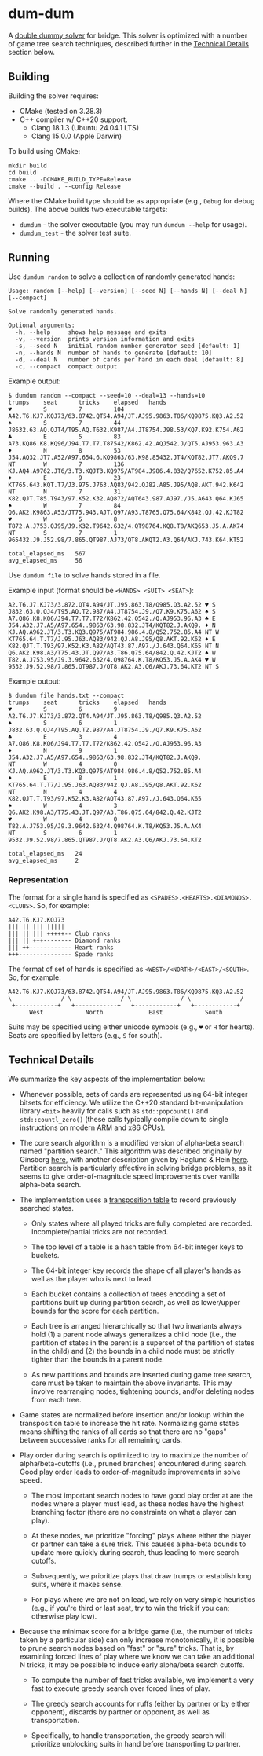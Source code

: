 # dum-dum

A [double dummy solver](https://en.wikipedia.org/wiki/Computer_bridge#Comparison_to_other_strategy_games) for bridge. This solver is optimized with a number of game tree search techniques, described further in the [Technical Details](#technical-details) section below.

## Building

Building the solver requires:

* CMake (tested on 3.28.3)
* C++ compiler w/ C++20 support.
  - Clang 18.1.3 (Ubuntu 24.04.1 LTS)
  - Clang 15.0.0 (Apple Darwin)

To build using CMake:

```
mkdir build
cd build
cmake .. -DCMAKE_BUILD_TYPE=Release
cmake --build . --config Release
```

Where the CMake build type should be as appropriate (e.g., `Debug` for debug builds). The above builds two executable targets:

* `dumdum` - the solver executable (you may run `dumdum --help` for usage).
* `dumdum_test` - the solver test suite.

## Running

Use `dumdum random` to solve a collection of randomly generated hands:

```
Usage: random [--help] [--version] [--seed N] [--hands N] [--deal N] [--compact]

Solve randomly generated hands.

Optional arguments:
  -h, --help     shows help message and exits 
  -v, --version  prints version information and exits 
  -s, --seed N   initial random number generator seed [default: 1]
  -n, --hands N  number of hands to generate [default: 10]
  -d, --deal N   number of cards per hand in each deal [default: 8]
  -c, --compact  compact output
```

Example output:

```
$ dumdum random --compact --seed=10 --deal=13 --hands=10
trumps    seat      tricks    elapsed   hands     
♥         S         7         104       A42.T6.KJ7.KQJ73/63.8742.QT54.A94/JT.AJ95.9863.T86/KQ9875.KQ3.A2.52
♠         S         7         44        J8632.63.AQ.QJT4/T95.AQ.T632.K987/A4.JT8754.J98.53/KQ7.K92.K754.A62
♣         E         5         83        A73.KQ86.K8.KQ96/J94.T7.T7.T87542/K862.42.AQJ542.J/QT5.AJ953.963.A3
♦         N         8         53        J54.AQ32.JT7.A52/A97.654.6.KQ9863/63.K98.85432.JT4/KQT82.JT7.AKQ9.7
NT        W         7         136       KJ.AQ4.A9762.JT6/3.T3.KQJT3.KQ975/AT984.J986.4.832/Q7652.K752.85.A4
♦         E         9         23        KT765.643.KQT.T7/J3.975.J763.AQ83/942.QJ82.A85.J95/AQ8.AKT.942.K642
NT        N         7         31        K82.QJT.T85.T943/97.K52.K32.AQ872/AQT643.987.AJ97./J5.A643.Q64.KJ65
♠         W         7         84        Q6.AK2.K9863.A53/JT75.943.AJT.Q97/A93.T8765.Q75.64/K842.QJ.42.KJT82
♥         W         5         8         T872.A.J753.QJ95/J9.K32.T9642.632/4.QT98764.KQ8.T8/AKQ653.J5.A.AK74
NT        S         7         1         965432.J9.J52.98/7.865.QT987.AJ73/QT8.AKQT2.A3.Q64/AKJ.743.K64.KT52

total_elapsed_ms   567
avg_elapsed_ms     56
```

Use `dumdum file` to solve hands stored in a file.

Example input (format should be `<HANDS> <SUIT> <SEAT>`):

```
A2.T6.J7.KJ73/3.872.QT4.A94/JT.J95.863.T8/Q985.Q3.A2.52 ♥ S
J832.63.Q.QJ4/T95.AQ.T2.987/A4.JT8754.J9./Q7.K9.K75.A62 ♠ S
A7.Q86.K8.KQ6/J94.T7.T7.T72/K862.42.Q542./Q.AJ953.96.A3 ♣ E
J54.A32.J7.A5/A97.654..9863/63.98.832.JT4/KQT82.J.AKQ9. ♦ N
KJ.AQ.A962.JT/3.T3.KQ3.Q975/AT984.986.4.8/Q52.752.85.A4 NT W
KT765.64.T.T7/J.95.J63.AQ83/942.QJ.A8.J95/Q8.AKT.92.K62 ♦ E
K82.QJT.T.T93/97.K52.K3.A82/AQT43.87.A97./J.643.Q64.K65 NT N
Q6.AK2.K98.A3/T75.43.JT.Q97/A3.T86.Q75.64/842.Q.42.KJT2 ♠ W
T82.A.J753.95/J9.3.9642.632/4.Q98764.K.T8/KQ53.J5.A.AK4 ♥ W
9532.J9.52.98/7.865.QT987.J/QT8.AK2.A3.Q6/AKJ.73.64.KT2 NT S
```

Example output:

```
$ dumdum file hands.txt --compact
trumps    seat      tricks    elapsed   hands     
♥         S         6         9         A2.T6.J7.KJ73/3.872.QT4.A94/JT.J95.863.T8/Q985.Q3.A2.52
♠         S         6         1         J832.63.Q.QJ4/T95.AQ.T2.987/A4.JT8754.J9./Q7.K9.K75.A62
♣         E         3         4         A7.Q86.K8.KQ6/J94.T7.T7.T72/K862.42.Q542./Q.AJ953.96.A3
♦         N         9         1         J54.A32.J7.A5/A97.654..9863/63.98.832.JT4/KQT82.J.AKQ9.
NT        W         4         0         KJ.AQ.A962.JT/3.T3.KQ3.Q975/AT984.986.4.8/Q52.752.85.A4
♦         E         8         1         KT765.64.T.T7/J.95.J63.AQ83/942.QJ.A8.J95/Q8.AKT.92.K62
NT        N         4         4         K82.QJT.T.T93/97.K52.K3.A82/AQT43.87.A97./J.643.Q64.K65
♠         W         4         3         Q6.AK2.K98.A3/T75.43.JT.Q97/A3.T86.Q75.64/842.Q.42.KJT2
♥         W         4         0         T82.A.J753.95/J9.3.9642.632/4.Q98764.K.T8/KQ53.J5.A.AK4
NT        S         6         1         9532.J9.52.98/7.865.QT987.J/QT8.AK2.A3.Q6/AKJ.73.64.KT2

total_elapsed_ms   24
avg_elapsed_ms     2
```

### Representation

The format for a single hand is specified as `<SPADES>.<HEARTS>.<DIAMONDS>.<CLUBS>`. So, for example:

```
A42.T6.KJ7.KQJ73
||| || ||| |||||
||| || ||| +++++-- Club ranks
||| || +++-------- Diamond ranks
||| ++------------ Heart ranks
+++--------------- Spade ranks
```

The format of set of hands is specified as `<WEST>/<NORTH>/<EAST>/<SOUTH>`. So, for example:

```
A42.T6.KJ7.KQJ73/63.8742.QT54.A94/JT.AJ95.9863.T86/KQ9875.KQ3.A2.52
\              / \              / \              / \              /
 +------------+   +------------+   +------------+   +------------+
      West            North             East            South
```

Suits may be specified using either unicode symbols (e.g., `♥` or `H` for hearts). Seats are specified by letters (e.g., `S` for south).

## Technical Details

We summarize the key aspects of the implementation below:

* Whenever possible, sets of cards are represented using 64-bit integer bitsets for efficiency. We utilize the C++20 standard bit-manipulation library `<bit>` heavily for calls such as `std::popcount()` and `std::countl_zero()` (these calls typically compile down to single instructions on modern ARM and x86 CPUs).

* The core search algorithm is a modified version of alpha-beta search named "partition search." This algorithm was described originally by Ginsberg [here](https://aaai.org/papers/034-aaai96-034-partition-search/), with another description given by Haglund & Hein [here](https://github.com/dds-bridge/dds/blob/develop/doc/Alg-dds_x.pdf). Partition search is particularly effective in solving bridge problems, as it seems to give order-of-magnitude speed improvements over vanilla alpha-beta search.

* The implementation uses a [transposition table](https://en.wikipedia.org/wiki/Transposition_table) to record previously searched states.

    - Only states where all played tricks are fully completed are recorded. Incomplete/partial tricks are not recorded.

    - The top level of a table is a hash table from 64-bit integer keys to buckets.

    - The 64-bit integer key records the shape of all player's hands as well as the player who is next to lead.

    - Each bucket contains a collection of trees encoding a set of partitions built up during partition search, as well as lower/upper bounds for the score for each partition.

    - Each tree is arranged hierarchically so that two invariants always hold (1) a parent node always generalizes a child node (i.e., the partition of states in the parent is a superset of the partition of states in the child) and (2) the bounds in a child node must be strictly tighter than the bounds in a parent node.

    - As new partitions and bounds are inserted during game tree search, care must be taken to maintain the above invariants. This may involve rearranging nodes, tightening bounds, and/or deleting nodes from each tree.

* Game states are normalized before insertion and/or lookup within the transposition table to increase the hit rate. Normalizing game states means shifting the ranks of all cards so that there are no "gaps" between successive ranks for all remaining cards.

* Play order during search is optimized to try to maximize the number of alpha/beta-cutoffs (i.e., pruned branches) encountered during search. Good play order leads to order-of-magnitude improvements in solve speed.

    - The most important search nodes to have good play order at are the nodes where a player must lead, as these nodes have the highest branching factor (there are no constraints on what a player can play).

    - At these nodes, we prioritize "forcing" plays where either the player or partner can take a sure trick. This causes alpha-beta bounds to update more quickly during search, thus leading to more search cutoffs.

    - Subsequently, we prioritize plays that draw trumps or establish long suits, where it makes sense.

    - For plays where we are not on lead, we rely on very simple heuristics (e.g., if you're third or last seat, try to win the trick if you can; otherwise play low).

* Because the minimax score for a bridge game (i.e., the number of tricks taken by a particular side) can only increase monotonically, it is possible to prune search nodes based on "fast" or "sure" tricks. That is, by examining forced lines of play where we know we can take an additional N tricks, it may be possible to induce early alpha/beta search cutoffs.

    - To compute the number of fast tricks available, we implement a very fast to execute greedy search over forced lines of play.

    - The greedy search accounts for ruffs (either by partner or by either opponent), discards by partner or opponent, as well as transportation.

    - Specifically, to handle transportation, the greedy search will prioritize unblocking suits in hand before transporting to partner.
